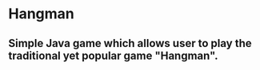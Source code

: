# Hangman

## Simple Java game which allows user to play the traditional yet popular game "Hangman".
